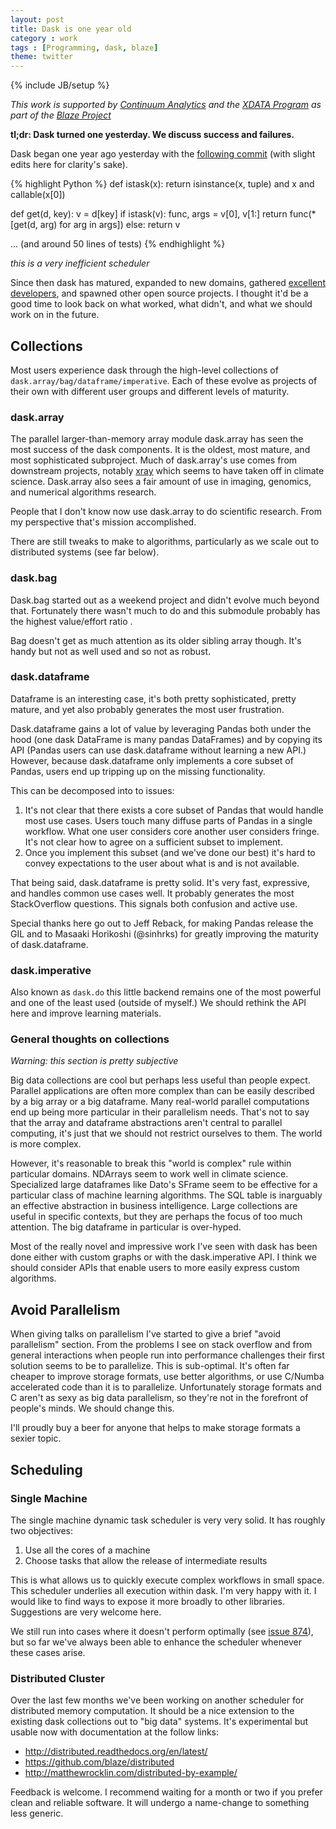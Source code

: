 ```yaml
---
layout: post
title: Dask is one year old
category : work
tags : [Programming, dask, blaze]
theme: twitter
---
```

{% include JB/setup %}

*This work is supported by [Continuum Analytics](http://continuum.io)
and the [XDATA Program](http://www.darpa.mil/program/XDATA)
as part of the [Blaze Project](http://blaze.pydata.org)*

**tl;dr: Dask turned one yesterday.  We discuss success and failures.**

Dask began one year ago yesterday with the [following
commit](https://github.com/blaze/dask/commit/05488db498c1561d266c7b676b8a89021c03a9e7)
(with slight edits here for clarity's sake).


{% highlight Python %}
def istask(x):
    return isinstance(x, tuple) and x and callable(x[0])


def get(d, key):
    v = d[key]
    if istask(v):
        func, args = v[0], v[1:]
        return func(*[get(d, arg) for arg in args])
    else:
        return v

 ... (and around 50 lines of tests)
{% endhighlight %}

*this is a very inefficient scheduler*

Since then dask has matured, expanded to new domains, gathered [excellent
developers](https://raw.githubusercontent.com/blaze/dask/master/AUTHORS.md),
and spawned other open source projects.  I thought it'd be a good time to look
back on what worked, what didn't, and what we should work on in the future.


Collections
-----------

Most users experience dask through the high-level collections of
`dask.array/bag/dataframe/imperative`.  Each of these evolve as projects of
their own with different user groups and different levels of maturity.

### dask.array

The parallel larger-than-memory array module dask.array has seen the most
success of the dask components.  It is the oldest, most mature, and most
sophisticated subproject.  Much of dask.array's use comes from downstream
projects, notably [xray](http://xray.readthedocs.org/en/stable/) which seems to
have taken off in climate science.  Dask.array also sees a fair amount of use
in imaging, genomics, and numerical algorithms research.

People that I don't know now use dask.array to do scientific research.  From my
perspective that's mission accomplished.

There are still tweaks to make to algorithms, particularly as we scale out to
distributed systems (see far below).


### dask.bag

Dask.bag started out as a weekend project and didn't evolve much beyond that.
Fortunately there wasn't much to do and this submodule probably has the highest
value/effort ratio .

Bag doesn't get as much attention as its older sibling array though.  It's
handy but not as well used and so not as robust.


### dask.dataframe

Dataframe is an interesting case, it's both pretty sophisticated, pretty
mature, and yet also probably generates the most user frustration.

Dask.dataframe gains a lot of value by leveraging Pandas both under the hood
(one dask DataFrame is many pandas DataFrames) and by copying its API (Pandas
users can use dask.dataframe without learning a new API.)  However, because
dask.dataframe only implements a core subset of Pandas, users end up tripping
up on the missing functionality.

This can be decomposed into to issues:

1.  It's not clear that there exists a core subset of Pandas that would handle most
    use cases.  Users touch many diffuse parts of Pandas in a single workflow.
    What one user considers core another user considers fringe.  It's not clear
    how to agree on a sufficient subset to implement.
2.  Once you implement this subset (and we've done our best) it's hard to
    convey expectations to the user about what is and is not available.

That being said, dask.dataframe is pretty solid.  It's very fast, expressive,
and handles common use cases well.  It probably generates the most
StackOverflow questions.  This signals both confusion and active use.

Special thanks here go out to Jeff Reback, for making Pandas release the GIL
and to Masaaki Horikoshi (@sinhrks) for greatly improving the maturity of
dask.dataframe.


### dask.imperative

Also known as `dask.do` this little backend remains one of the most powerful
and one of the least used (outside of myself.)  We should rethink the API here
and improve learning materials.


### General thoughts on collections

*Warning: this section is pretty subjective*

Big data collections are cool but perhaps less useful than people expect.
Parallel applications are often more complex than can be easily described by a
big array or a big dataframe.  Many real-world parallel computations end up
being more particular in their parallelism needs.  That's not to say that the
array and dataframe abstractions aren't central to parallel computing, it's
just that we should not restrict ourselves to them.  The world is more complex.

However, it's reasonable to break this "world is complex" rule within
particular domains.  NDArrays seem to work well in climate science.
Specialized large dataframes like Dato's SFrame seem to be effective for a
particular class of machine learning algorithms.  The SQL table is inarguably
an effective abstraction in business intelligence.  Large collections are
useful in specific contexts, but they are perhaps the focus of too much
attention.  The big dataframe in particular is over-hyped.

Most of the really novel and impressive work I've seen with dask has been done
either with custom graphs or with the dask.imperative API.  I think we should
consider APIs that enable users to more easily express custom algorithms.


Avoid Parallelism
-----------------

When giving talks on parallelism I've started to give a brief "avoid
parallelism" section.  From the problems I see on stack overflow and from
general interactions when people run into performance challenges their first
solution seems to be to parallelize.  This is sub-optimal.  It's often far
cheaper to improve storage formats, use better algorithms, or use C/Numba
accelerated code than it is to parallelize.  Unfortunately storage formats
and C aren't as sexy as big data parallelism, so they're not in the forefront
of people's minds.  We should change this.

I'll proudly buy a beer for anyone that helps to make storage formats a sexier
topic.


Scheduling
----------

### Single Machine

The single machine dynamic task scheduler is very very solid.  It has roughly
two objectives:

1.  Use all the cores of a machine
2.  Choose tasks that allow the release of intermediate results

This is what allows us to quickly execute complex workflows in small space.
This scheduler underlies all execution within dask.  I'm very happy with it.  I
would like to find ways to expose it more broadly to other libraries.
Suggestions are very welcome here.

We still run into cases where it doesn't perform optimally
(see [issue 874](https://github.com/blaze/dask/issues/874)),
but so far we've always been able to enhance the scheduler whenever these cases
arise.


### Distributed Cluster

Over the last few months we've been working on another scheduler for
distributed memory computation.  It should be a nice extension to the existing
dask collections out to "big data" systems.  It's experimental but usable now
with documentation at the follow links:

*   http://distributed.readthedocs.org/en/latest/
*   https://github.com/blaze/distributed
*   http://matthewrocklin.com/distributed-by-example/

Feedback is welcome.  I recommend waiting for a month or two if you prefer
clean and reliable software.  It will undergo a name-change to something less
generic.
